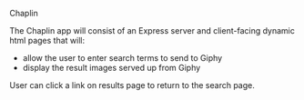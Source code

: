 Chaplin

The Chaplin app will consist of an Express server and client-facing
dynamic html pages that will:

 - allow the user to enter search terms to send to Giphy
 - display the result images served up from Giphy

 User can click a link on results page to return to the search page.
 